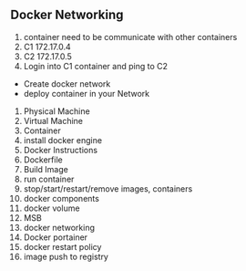 ## Docker Networking 
   1. container need to be communicate with other containers 
   2. C1 172.17.0.4
   3. C2 172.17.0.5 
   4. Login into C1 container and ping to C2

* Create docker network 
* deploy container in your Network  


1. Physical Machine
2. Virtual Machine
3. Container
4. install docker engine
5. Docker Instructions
6. Dockerfile
7. Build Image
8. run container
9. stop/start/restart/remove images, containers
10. docker components
11. docker volume
12. MSB
13. docker networking
14. Docker portainer 
15. docker restart policy
16. image push to registry